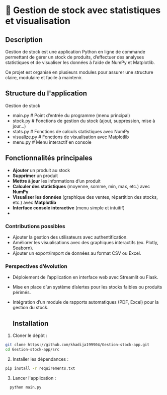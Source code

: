 # 🏪 Gestion de stock avec statistiques et visualisation
## Description
Gestion de stock est une application Python en ligne de commande permettant de gérer un stock de produits, d’effectuer des analyses statistiques et de visualiser les données à l’aide de NumPy et Matplotlib.

Ce projet est organisé en plusieurs modules pour assurer une structure claire, modulaire et facile à maintenir.

##  Structure du l'application 
Gestion de stock

- main.py              # Point d’entrée du programme (menu principal)
- stock.py             # Fonctions de gestion du stock (ajout, suppression, mise à jour…)
- stats.py             # Fonctions de calculs statistiques avec NumPy
- visualize.py         # Fonctions de visualisation avec Matplotlib
- menu.py              # Menu interactif en console

##  Fonctionnalités principales

-  **Ajouter** un produit au stock
-  **Supprimer** un produit
-  **Mettre à jour** les informations d’un produit
-  **Calculer des statistiques** (moyenne, somme, min, max, etc.) avec **NumPy**
-  **Visualiser les données** (graphique des ventes, répartition des stocks, etc.) avec **Matplotlib**
-  **Interface console interactive** (menu simple et intuitif)
-  
### Contributions possibles
- Ajouter la gestion des utilisateurs avec authentification.   
- Améliorer les visualisations avec des graphiques interactifs (ex. Plotly, Seaborn).  
- Ajouter un export/import de données au format CSV ou Excel.  

### Perspectives d’évolution
- Déploiement de l’application en interface web avec Streamlit ou Flask.  
- Mise en place d’un système d’alertes pour les stocks faibles ou produits périmés.  
- Intégration d’un module de rapports automatiques (PDF, Excel) pour la gestion du stock.

  ## Installation

1. Cloner le dépôt :
```bash
git clone https://github.com/khadija199904/Gestion-stock-app.git
cd Gestion-stock-app/src
```
2. Installer les dépendances :
```bash
pip install -r requirements.txt
```
3. Lancer l'application :
```bash
  python main.py
```







